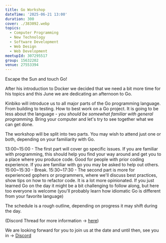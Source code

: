 ```yaml
---
title: Go Workshop
dateTime: '2025-06-21 13:00'
duration: 300
cover: ./383092.webp
topics:
  - Computer Programming
  - New Technology
  - Software Development
  - Web Design
  - Web Development
meetupId: 307295517
group: 15632202
venue: 27553394
---
```


Escape the Sun and touch Go!

After his introduction to Docker we decided that we need a bit more time for his topics and this June we are dedicating an afternoon to Go.

Kinbiko will introduce us to all major parts of the Go programming language. From building to testing. How to best work on a Go project. It is going to be less about the language *\- you should be somewhat familiar with general programming\.* Bring your computer and let's try to see together what we can get done.

The workshop will be split into two parts. You may wish to attend just one or both, depending on your familiarity with Go.

13:00\~15:00 - The first part will cover go specific issues. If you are familiar with programming, this should help you find your way around and get you to a place where you produce code. Good for people with prior coding experience. If you are familiar with go you may be asked to help out others.
15:00\~15:30 - Break.
15:30\~17:30 - The second part is more for experienced gophers or programmers, where we'll discuss best practices, show tips on how to refactor code. It is a lot more opinionated. If you just learned Go on the day it might be a bit challenging to follow along, but here too everyone is welcome (you'll probably learn how idiomatic Go is different from your favorite language)

The schedule is a rough outline, depending on progress it may shift during the day.

(Discord Thread for more information → [here](https://discord.com/channels/1034792577293094972/1353008804437954690/1354258316536184903))

We are looking forward for you to join us at the date and until then, see you in → [Discord](https://owddm.com/discord)
